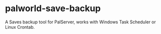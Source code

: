 # palworld-save-backup
A Saves backup tool for PalServer, works with Windows Task Scheduler or Linux Crontab.
